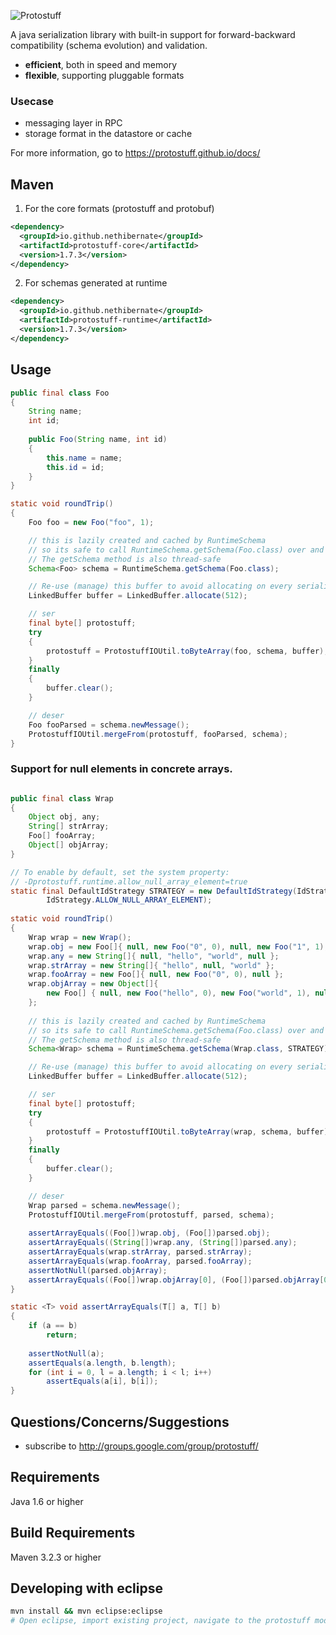 
![Protostuff](https://protostuff.github.io/images/protostuff_300x100.png)

A java serialization library with built-in support for forward-backward compatibility (schema evolution) and validation.

- **efficient**, both in speed and memory
- **flexible**, supporting pluggable formats

### Usecase
- messaging layer in RPC
- storage format in the datastore or cache

For more information, go to https://protostuff.github.io/docs/

## Maven

1. For the core formats (protostuff and protobuf)
   
  ```xml
  <dependency>
    <groupId>io.github.nethibernate</groupId>
    <artifactId>protostuff-core</artifactId>
    <version>1.7.3</version>
  </dependency>
  ```

2. For schemas generated at runtime
   
  ```xml
  <dependency>
    <groupId>io.github.nethibernate</groupId>
    <artifactId>protostuff-runtime</artifactId>
    <version>1.7.3</version>
  </dependency>
  ```

## Usage
```java
public final class Foo
{
    String name;
    int id;
    
    public Foo(String name, int id)
    {
        this.name = name;
        this.id = id;
    }
}

static void roundTrip()
{
    Foo foo = new Foo("foo", 1);

    // this is lazily created and cached by RuntimeSchema
    // so its safe to call RuntimeSchema.getSchema(Foo.class) over and over
    // The getSchema method is also thread-safe
    Schema<Foo> schema = RuntimeSchema.getSchema(Foo.class);

    // Re-use (manage) this buffer to avoid allocating on every serialization
    LinkedBuffer buffer = LinkedBuffer.allocate(512);

    // ser
    final byte[] protostuff;
    try
    {
        protostuff = ProtostuffIOUtil.toByteArray(foo, schema, buffer);
    }
    finally
    {
        buffer.clear();
    }

    // deser
    Foo fooParsed = schema.newMessage();
    ProtostuffIOUtil.mergeFrom(protostuff, fooParsed, schema);
}
```

### Support for null elements in concrete arrays.
```java

public final class Wrap
{
    Object obj, any;
    String[] strArray;
    Foo[] fooArray;
    Object[] objArray;
}

// To enable by default, set the system property:
// -Dprotostuff.runtime.allow_null_array_element=true
static final DefaultIdStrategy STRATEGY = new DefaultIdStrategy(IdStrategy.DEFAULT_FLAGS | 
        IdStrategy.ALLOW_NULL_ARRAY_ELEMENT);
        
static void roundTrip()
{
    Wrap wrap = new Wrap();
    wrap.obj = new Foo[]{ null, new Foo("0", 0), null, new Foo("1", 1), null };
    wrap.any = new String[]{ null, "hello", "world", null };
    wrap.strArray = new String[]{ "hello", null, "world" };
    wrap.fooArray = new Foo[]{ null, new Foo("0", 0), null };
    wrap.objArray = new Object[]{
        new Foo[] { null, new Foo("hello", 0), new Foo("world", 1), null }
    };
    
    // this is lazily created and cached by RuntimeSchema
    // so its safe to call RuntimeSchema.getSchema(Foo.class) over and over
    // The getSchema method is also thread-safe
    Schema<Wrap> schema = RuntimeSchema.getSchema(Wrap.class, STRATEGY);

    // Re-use (manage) this buffer to avoid allocating on every serialization
    LinkedBuffer buffer = LinkedBuffer.allocate(512);

    // ser
    final byte[] protostuff;
    try
    {
        protostuff = ProtostuffIOUtil.toByteArray(wrap, schema, buffer);
    }
    finally
    {
        buffer.clear();
    }

    // deser
    Wrap parsed = schema.newMessage();
    ProtostuffIOUtil.mergeFrom(protostuff, parsed, schema);
    
    assertArrayEquals((Foo[])wrap.obj, (Foo[])parsed.obj);
    assertArrayEquals((String[])wrap.any, (String[])parsed.any);
    assertArrayEquals(wrap.strArray, parsed.strArray);
    assertArrayEquals(wrap.fooArray, parsed.fooArray);
    assertNotNull(parsed.objArray);
    assertArrayEquals((Foo[])wrap.objArray[0], (Foo[])parsed.objArray[0]);
}

static <T> void assertArrayEquals(T[] a, T[] b)
{
    if (a == b)
        return;
    
    assertNotNull(a);
    assertEquals(a.length, b.length);
    for (int i = 0, l = a.length; i < l; i++)
        assertEquals(a[i], b[i]);
}

```

Questions/Concerns/Suggestions
------------------------------

- subscribe to http://groups.google.com/group/protostuff/

Requirements
------------

Java 1.6 or higher

Build Requirements
------------------

Maven 3.2.3 or higher

Developing with eclipse
------------------
```sh
mvn install && mvn eclipse:eclipse
# Open eclipse, import existing project, navigate to the protostuff module you're after, then hit 'Finish'.
```
